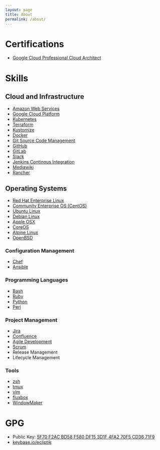 ```yaml
---
layout: page
title: About
permalink: /about/
---
```


# Certifications
- [Google Cloud Professional Cloud Architect](https://www.credential.net/7d6a6c1c-5355-4324-9165-f12bb06c37c2)

# Skills

## Cloud and Infrastructure
- [Amazon Web Services](https://aws.amazon.com/)
- [Google Cloud Platform](https://cloud.google.com/)
- [Kubernetes](https://kubernetes.io)
- [Terraform](https://www.terraform.io/)
- [Kustomize](https://kustomize.io/)
- [Docker](https://www.docker.com)
- [Git Source Code Management](https://git-scm.com/)
- [GitHub](https://www.github.com/)
- [GitLab](https://www.gitlab.com/)
- [Slack](https://www.slack.com/)
- [Jenkins Continous Integration](https://jenkins-ci.org/)
- [Mediawiki](https://www.mediawiki.org/wiki/MediaWiki)
- [Rancher](https://rancher.com/)

## Operating Systems

- [Red Hat Enterprise Linux](https://www.redhat.com/en/technologies/linux-platforms/enterprise-linux)
- [Community Enterprise OS \(CentOS\)](https://www.centos.org/)
- [Ubuntu Linux](https://www.ubuntu.com/)
- [Debian Linux](https://www.debian.org/)
- [Apple OSX](https://www.apple.com/osx/)
- [CoreOS](https://coreos.com/)
- [Alpine Linux](http://www.alpinelinux.org/)
- [OpenBSD](https://www.openbsd.org/)

### Configuration Management
- [Chef](https://www.chef.io/)
- [Ansible](http://www.ansible.com/home)

### Programming Languages
- [Bash](https://www.gnu.org/software/bash/)
- [Ruby](https://www.ruby-lang.org/en/)
- [Python](https://www.python.org/)
- [Perl](https://www.perl.org/)

### Project Management
- [Jira](https://www.atlassian.com/software/jira)
- [Confluence](https://www.atlassian.com/software/confluence)
- [Agile Development](http://www.agilemanifesto.org/)
- [Scrum](https://en.wikipedia.org/wiki/Scrum_(software_development))
- Release Management
- Lifecycle Management

### Tools
- [zsh](https://www.zsh.org/)
- [tmux](https://github.com/tmux/tmux)
- [vim](https://www.vim.org/)
- [fluxbox](http://fluxbox.org/)
- [WindowMaker](https://www.windowmaker.org/)

# GPG
- Public Key: [5F70 F2AC BD58 F580 DF15  3D1F 4FA2 70F5 CD36 71F9](https://keybase.io/ecliptik/pgp_keys.asc?fingerprint=5f70f2acbd58f580df153d1f4fa270f5cd3671f9)
- [keybase.io/ecliptik](https://keybase.io/ecliptik)
